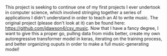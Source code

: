 This project is seeking to continue one of my first projects I ever undertook in computer science, which involved stringing together a series of applications I didn't understand in order to teach an AI to write music. The original project (please don't look at it) can be found here: https://github.com/jdawson4/csv_music. Now that I have a fancy degree, I want to give this a proper go, pulling data from midis better, create my own autoregressive transformer model in keras, iterating on the training process, and better organizing ouputs in order to make a full music-generating model!
